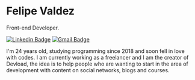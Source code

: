 # Felipe Valdez 

Front-end Developer.
 
[![Linkedin Badge](https://img.shields.io/badge/-Felipe%20Valdez-333bcc?style=flat-square&logo=Linkedin&logoColor=white&link=https://www.linkedin.com/in/felipe-valdez-a0462a142/)](https://www.linkedin.com/in/felipe-valdez-a0462a142/) 
[![Gmail Badge](https://img.shields.io/badge/-fvaldez018@gmail.com-333bcc?style=flat-square&logo=Gmail&logoColor=white&link=mailto:fvaldez018@gmail.com)](mailto:fvaldez018@gmail.com)

I'm 24 years old, studying programming since 2018 and soon fell in love with codes. I am currently working as a freelancer and I am the creator of Devload, the idea is to help people who are wanting to start in the area of development with content on social networks, blogs and courses.
